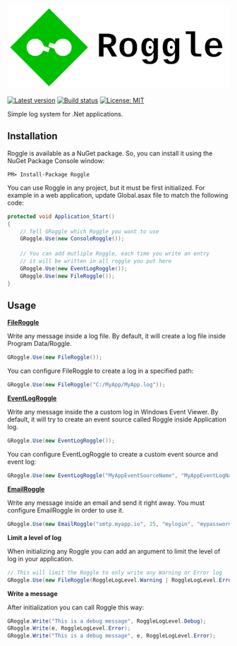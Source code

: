 ![Roggle](https://github.com/dbraillon/Roggle/blob/master/logo-text.svg)

[![Latest version](https://img.shields.io/nuget/v/Roggle.svg)](https://www.nuget.org/packages/Roggle/)
[![Build status](https://ci.appveyor.com/api/projects/status/v7k1ujovx59lpe8d?svg=true)](https://ci.appveyor.com/project/dbraillon/roggle)
[![License: MIT](https://img.shields.io/badge/License-MIT-blue.svg)](https://opensource.org/licenses/MIT)

Simple log system for .Net applications.

Installation
------------

Roggle is available as a NuGet package. So, you can install it using the NuGet Package Console window:

```
PM> Install-Package Roggle
```

You can use Roggle in any project, but it must be first initialized. For example in a web application, update Global.asax file to match the following code:

```csharp
protected void Application_Start()
{
    // Tell GRoggle which Roggle you want to use
    GRoggle.Use(new ConsoleRoggle());
    
    // You can add mutliple Roggle, each time you write an entry
    // it will be written in all roggle you put here
    GRoggle.Use(new EventLogRoggle());
    GRoggle.Use(new FileRoggle());
}
```

Usage
-----

[**FileRoggle**](https://github.com/dbraillon/Roggle/wiki/FileRoggle)

Write any message inside a log file. By default, it will create a log file inside Program Data/Roggle.

```csharp
GRoggle.Use(new FileRoggle());
```

You can configure FileRoggle to create a log in a specified path:

```csharp
GRoggle.Use(new FileRoggle("C:/MyApp/MyApp.log"));
```

[**EventLogRoggle**](https://github.com/dbraillon/Roggle/wiki/EventLogRoggle)

Write any message inside the a custom log in Windows Event Viewer. By default, it will try to create an event source called Roggle inside Application log.

```csharp
GRoggle.Use(new EventLogRoggle());
```

You can configure EventLogRoggle to create a custom event source and event log:

```csharp
GRoggle.Use(new EventLogRoggle("MyAppEventSourceName", "MyAppEventLogName"));
```

[**EmailRoggle**]()

Write any message inside an email and send it right away. You must configure EmailRoggle in order to use it.

```csharp
GRoggle.Use(new EmailRoggle("smtp.myapp.io", 25, "mylogin", "mypassword", "fromaddress", "toaddress", "emailsubject", useSsl: true));
```

**Limit a level of log**

When initializing any Roggle you can add an argument to limit the level of log in your application.

```csharp
// This will limit the Roggle to only write any Warning or Error log
GRoggle.Use(new FileRoggle(RoggleLogLevel.Warning | RoggleLogLevel.Error));
```

**Write a message**

After initialization you can call Roggle this way:

```csharp
GRoggle.Write("This is a debug message", RoggleLogLevel.Debug);
GRoggle.Write(e, RoggleLogLevel.Error);
GRoggle.Write("This is a debug message", e, RoggleLogLevel.Error);
```

